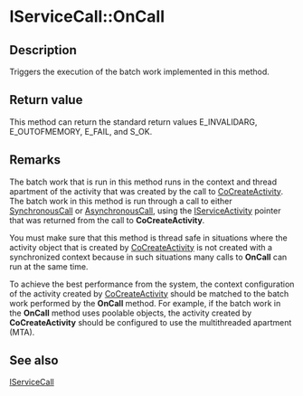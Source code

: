 # IServiceCall::OnCall

## Description

Triggers the execution of the batch work implemented in this method.

## Return value

This method can return the standard return values E_INVALIDARG, E_OUTOFMEMORY, E_FAIL, and S_OK.

## Remarks

The batch work that is run in this method runs in the context and thread apartment of the activity that was created by the call to [CoCreateActivity](https://learn.microsoft.com/windows/desktop/api/comsvcs/nf-comsvcs-cocreateactivity). The batch work in this method is run through a call to either [SynchronousCall](https://learn.microsoft.com/windows/desktop/api/comsvcs/nf-comsvcs-iserviceactivity-synchronouscall) or [AsynchronousCall](https://learn.microsoft.com/windows/desktop/api/comsvcs/nf-comsvcs-iserviceactivity-asynchronouscall), using the [IServiceActivity](https://learn.microsoft.com/windows/desktop/api/comsvcs/nn-comsvcs-iserviceactivity) pointer that was returned from the call to **CoCreateActivity**.

You must make sure that this method is thread safe in situations where the activity object that is created by [CoCreateActivity](https://learn.microsoft.com/windows/desktop/api/comsvcs/nf-comsvcs-cocreateactivity) is not created with a synchronized context because in such situations many calls to **OnCall** can run at the same time.

To achieve the best performance from the system, the context configuration of the activity created by [CoCreateActivity](https://learn.microsoft.com/windows/desktop/api/comsvcs/nf-comsvcs-cocreateactivity) should be matched to the batch work performed by the **OnCall** method. For example, if the batch work in the **OnCall** method uses poolable objects, the activity created by **CoCreateActivity** should be configured to use the multithreaded apartment (MTA).

## See also

[IServiceCall](https://learn.microsoft.com/windows/desktop/api/comsvcs/nn-comsvcs-iservicecall)